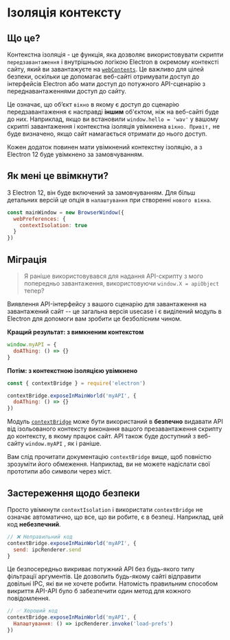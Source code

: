 # Ізоляція контексту

## Що це?

Контекстна ізоляція - це функція, яка дозволяє використовувати скрипти `передзавантаження` і внутрішньою логікою Electron в окремому контексті сайту, який ви завантажуєте на [`webContents`](../api/web-contents.md).  Це важливо для цілей безпеки, оскільки це допомагає веб-сайті отримувати доступ до інтерфейсів Electron або мати доступ до потужного API-сценарію з переднавантаженнями доступ до сайту.

Це означає, що об’єкт `вікно` в якому є доступ до сценарію передзавантаження є насправді **іншим** об'єктом, ніж на веб-сайті буде до них.  Наприклад, якщо ви встановили `window.hello = 'wav'` у вашому скрипті завантаження і контекстна ізоляція увімкнена `вікно. Привіт,` не буде визначено, якщо сайт намагається отримати до нього доступ.

Кожен додаток повинен мати увімкнений контекстну ізоляцію, а з Electron 12 буде увімкнено за замовчуванням.

## Як мені це ввімкнути?

З Electron 12, він буде включений за замовчуванням. Для більш детальних версій це опція в `налаштування` при створенні `нового вікна`.

```javascript
const mainWindow = new BrowserWindow({
  webPreferences: {
    contextIsolation: true
  }
})
```

## Міграція

> Я раніше використовувався для надання API-скрипту з мого попередньо завантаження, використовуючи `window.X = apiObject` тепер?

Виявлення API-інтерфейсу з вашого сценарію для завантаження на завантажений сайт -- це загальна версія usecase і є виділений модуль в Electron для допомоги вам зробити це безболісним чином.

**Кращий результат: з вимкненим контекстом**

```javascript
window.myAPI = {
  doAThing: () => {}
}
```

**Потім: з контекстною ізоляцією увімкнено**

```javascript
const { contextBridge } = require('electron')

contextBridge.exposeInMainWorld('myAPI', {
  doAThing: () => {}
})
```

Модуль [`contextBridge`](../api/context-bridge.md) може бути використаний в **безпечно** видавати API від ізольованого контексту виконання вашого презавантаження скрипту до контексту, в якому працює сайт. API також буде доступний з веб-сайту `window.myAPI` , як і раніше.

Вам слід прочитати документацію `contextBridge` вище, щоб повністю зрозуміти його обмеження.  Наприклад, ви не можете надіслати свої прототипи або символи через міст.

## Застереження щодо безпеки

Просто увімкнути `contextIsolation` і використати `contextBridge` не означає автоматично, що все, що ви робите, є в безпеці.  Наприклад, цей код **небезпечний**.

```javascript
// ❌ Неправильний код
contextBridge.exposeInMainWorld('myAPI', {
  send: ipcRenderer.send
}
```

Це безпосередньо викриває потужний API без будь-якого типу фільтрації аргументів. Це дозволить будь-якому сайті відправити довільні IPC, які ви не хочете робити. Натомість правильним способом викриття API-API було б забезпечити один метод для кожного повідомлення.

```javascript
// ✅ Хороший код
contextBridge.exposeInMainWorld('myAPI', {
  Налаштування: () => ipcRenderer.invoke('load-prefs')
})
```

